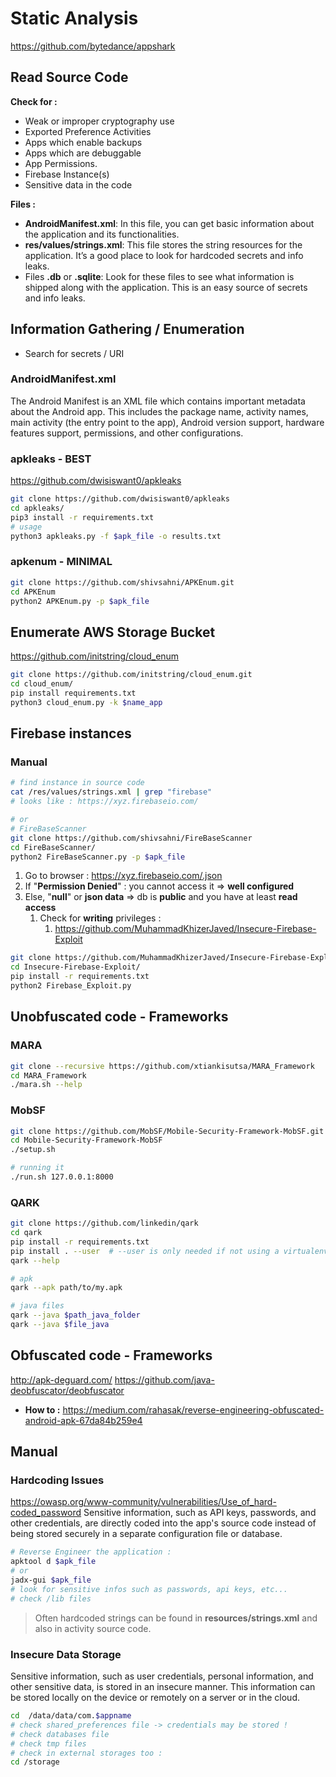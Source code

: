 # Static Analysis
https://github.com/bytedance/appshark
## Read Source Code
**Check for :**
- Weak or improper cryptography use
- Exported Preference Activities
- Apps which enable backups
- Apps which are debuggable
- App Permissions.
- Firebase Instance(s)
- Sensitive data in the code

**Files :**
- **AndroidManifest.xml**: In this file, you can get basic information about the application and its functionalities.
- **res/values/strings.xml**: This file stores the string resources for the application. It’s a good place to look for hardcoded secrets and info leaks.
- Files **.db** or **.sqlite**: Look for these files to see what information is shipped along with the application. This is an easy source of secrets and info leaks.

## Information Gathering / Enumeration
- Search for secrets / URI
### AndroidManifest.xml
The Android Manifest is an XML file which contains important metadata about the Android app. This includes the package name, activity names, main activity (the entry point to the app), Android version support, hardware features support, permissions, and other configurations.
### apkleaks - BEST
https://github.com/dwisiswant0/apkleaks
```bash
git clone https://github.com/dwisiswant0/apkleaks
cd apkleaks/
pip3 install -r requirements.txt
# usage
python3 apkleaks.py -f $apk_file -o results.txt
```
### apkenum - MINIMAL
```bash
git clone https://github.com/shivsahni/APKEnum.git
cd APKEnum
python2 APKEnum.py -p $apk_file
```

## Enumerate AWS Storage Bucket
https://github.com/initstring/cloud_enum
```bash
git clone https://github.com/initstring/cloud_enum.git
cd cloud_enum/
pip install requirements.txt
python3 cloud_enum.py -k $name_app
```
## Firebase instances
### Manual
```bash
# find instance in source code
cat /res/values/strings.xml | grep "firebase"
# looks like : https://xyz.firebaseio.com/

# or
# FireBaseScanner
git clone https://github.com/shivsahni/FireBaseScanner
cd FireBaseScanner/
python2 FireBaseScanner.py -p $apk_file
```
1. Go to browser : https://xyz.firebaseio.com/.json
2. If "**Permission Denied**" : you cannot access it => **well configured**
3. Else, "**null**" or **json data** => db is **public** and you have at least **read access**
	1. Check for **writing** privileges :
		1. https://github.com/MuhammadKhizerJaved/Insecure-Firebase-Exploit
```bash
git clone https://github.com/MuhammadKhizerJaved/Insecure-Firebase-Exploit.git
cd Insecure-Firebase-Exploit/
pip install -r requirements.txt
python2 Firebase_Exploit.py
```

## Unobfuscated code - Frameworks
### MARA
```bash
git clone --recursive https://github.com/xtiankisutsa/MARA_Framework
cd MARA_Framework
./mara.sh --help
```

### MobSF
```bash
git clone https://github.com/MobSF/Mobile-Security-Framework-MobSF.git
cd Mobile-Security-Framework-MobSF
./setup.sh

# running it
./run.sh 127.0.0.1:8000
```

### QARK
```bash
git clone https://github.com/linkedin/qark
cd qark
pip install -r requirements.txt
pip install . --user  # --user is only needed if not using a virtualenv
qark --help

# apk
qark --apk path/to/my.apk

# java files
qark --java $path_java_folder
qark --java $file_java
```
## Obfuscated code - Frameworks
http://apk-deguard.com/
https://github.com/java-deobfuscator/deobfuscator
- **How to :**
https://medium.com/rahasak/reverse-engineering-obfuscated-android-apk-67da84b259e4

## Manual
### Hardcoding Issues
https://owasp.org/www-community/vulnerabilities/Use_of_hard-coded_password
Sensitive information, such as API keys, passwords, and other credentials, are directly coded into the app's source code instead of being stored securely in a separate configuration file or database.

```bash
# Reverse Engineer the application :
apktool d $apk_file
# or
jadx-gui $apk_file
# look for sensitive infos such as passwords, api keys, etc...
# check /lib files
```
>Often hardcoded strings can be found in **resources/strings.xml** and also in activity source code.

### Insecure Data Storage
Sensitive information, such as user credentials, personal information, and other sensitive data, is stored in an insecure manner. This information can be stored locally on the device or remotely on a server or in the cloud.

```bash
cd  /data/data/com.$appname
# check shared_preferences file -> credentials may be stored !
# check databases file
# check tmp files
# check in external storages too :
cd /storage
```
